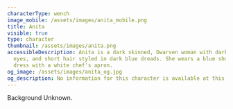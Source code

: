 ```yaml
---
characterType: wench
image_mobile: /assets/images/anita_mobile.png
title: Anita
visible: true
type: character
thumbnail: /assets/images/anita.png
accessibleDescription: Anita is a dark skinned, Dwarven woman with dark brown
  eyes, and short hair styled in dark blue dreads. She wears a blue shortsleeved
  dress with a white chef's apron.
og_image: /assets/images/anita_og.jpg
og_description: No information for this character is available at this time.
---
```

Background Unknown.
